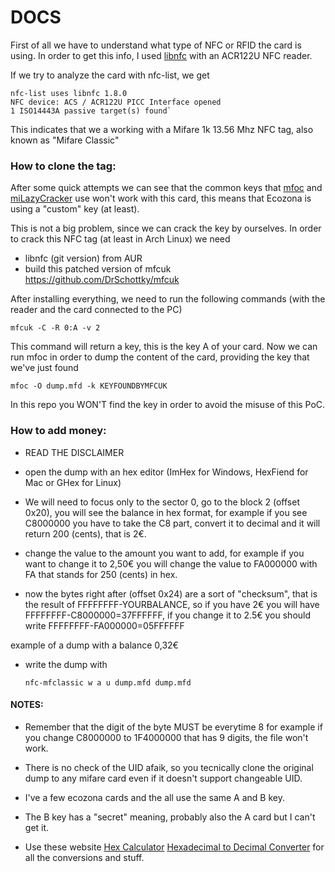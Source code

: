 # DOCS

First of all we have to understand what type of NFC or RFID the card is using. In order to get this info, I used [libnfc](https://github.com/nfc-tools/libnfc) with an ACR122U NFC reader.

If we try to analyze the card with nfc-list, we get

```
nfc-list uses libnfc 1.8.0
NFC device: ACS / ACR122U PICC Interface opened
1 ISO14443A passive target(s) found`
```

This indicates that we a working with a Mifare 1k 13.56 Mhz NFC tag, also known as "Mifare Classic"

### How to clone the tag:

After some quick attempts we can see that the common keys that [mfoc](https://github.com/nfc-tools/mfoc) and [miLazyCracker](https://github.com/nfc-tools/miLazyCracker) use won't work with this card, this means that Ecozona is using a "custom" key (at least).

This is not a big problem, since we can crack the key by ourselves. In order to crack this NFC tag (at least in Arch Linux) we need

- libnfc (git version) from AUR
- build this patched version of mfcuk https://github.com/DrSchottky/mfcuk

After installing everything, we need to run the following commands (with the reader and the card connected to the PC)

`mfcuk -C -R 0:A -v 2`

This command will return a key, this is the key A of your card. Now we can run mfoc in order to dump the content of the card, providing the key that we've just found

`mfoc -O dump.mfd -k KEYFOUNDBYMFCUK`

In this repo you WON'T find the key in order to avoid the misuse of this PoC.

### How to add money:

- READ THE DISCLAIMER

- open the dump with an hex editor (ImHex for Windows, HexFiend for Mac or GHex for Linux)

- We will need to focus only to the sector 0, go to the block 2 (offset 0x20), you will see the balance in hex format, for example if you see C8000000 you have to take the C8 part, convert it to decimal and it will return 200 (cents), that is 2€.

- change the value to the amount you want to add, for example if you want to change it to 2,50€ you will change the value to FA000000 with FA that stands for 250 (cents) in hex.

- now the bytes right after (offset 0x24) are a sort of "checksum", that is the result of FFFFFFFF-YOURBALANCE, so if you have 2€ you will have FFFFFFFF-C8000000=37FFFFFF, if you change it to 2.5€ you should write FFFFFFFF-FA000000=05FFFFFF

example of a dump with a balance 0,32€

- write the dump with 
  
  `nfc-mfclassic w a u dump.mfd dump.mfd`
  
  

#### NOTES:

- Remember that the digit of the byte MUST be everytime 8 for example if you change C8000000 to 1F4000000 that has 9 digits, the file won't work.

- There is no check of the UID afaik, so you tecnically clone the original dump to any mifare card even if it doesn't support changeable UID.

- I've a few ecozona cards and the all use the same A and B key.

- The B key has a "secret" meaning, probably also the A card but I can't get it.

- Use these website [Hex Calculator](https://www.calculator.net/hex-calculator.html) [Hexadecimal to Decimal Converter](https://www.rapidtables.com/convert/number/hex-to-decimal.html) for all the conversions and stuff.
